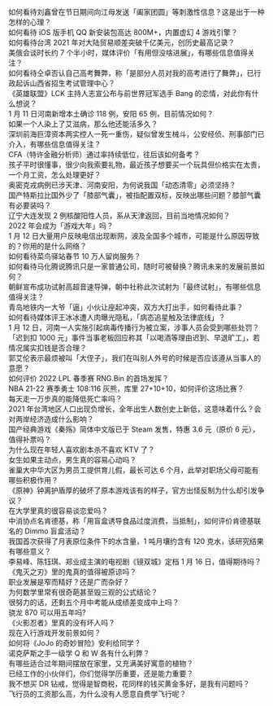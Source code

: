如何看待刘鑫曾在节日期间向江母发送「阖家团圆」等刺激性信息？这是出于一种怎样的心理？  
如何看待 iOS 版手机 QQ 新安装包高达 800M+，内置虚幻 4 游戏引擎？  
如何看待台湾 2021 年对大陆贸易顺差突破千亿美元，创历史最高记录？  
美俄会谈时长约 7 个半小时，媒体评价「有用但没啥进展」，有哪些信息值得关注？  
如何看待仝卓否认自己高考舞弊，称「是部分人员对我的高考进行了舞弊」，已行政起诉山西省招生考试管理中心？  
《英雄联盟》LCK 主持人志宣公布与前世界冠军选手 Bang 的恋情，对此你有什么想说？  
1 月 11 日河南新增本土确诊 118 例，安阳 65 例，目前情况如何？  
如果一个人染上了艾滋病，那么他还能活多久？  
深圳前海巨漳资本两实控人一死一重伤，疑似曾发生械斗，公安经侦、刑事部门已介入，有哪些信息值得关注？  
CFA（特许金融分析师）通过率持续低位，往后该如何备考？  
孩子平时很懂事，很少向我索要礼物，最近孩子想要买一个玩具但价格实在太贵，一个月工资，怎么处理更好？  
奥密克戎病例已涉天津、河南安阳，为何说我国「动态清零」必须坚持？  
国产特斯拉比国外少了「膝部气囊」，被指配置双标，反映出哪些问题？膝部气囊有必要装吗？  
辽宁大连发现 2 例核酸阳性人员，系从天津返回，目前当地情况如何？  
2022 年会成为「游戏大年」吗？  
1 月 12 日大量用户反映电信出现断网，波及全国多个城市，可能是什么原因导致的？你用的是什么网络？  
如何看待菜鸟驿站春节 10 万人留岗服务？  
如何看待马化腾说腾讯只是一家普通公司，随时可被替换？腾讯未来的发展前景如何？  
朝鲜宣布成功试射高超音速导弹，朝中社称此次试射为「最终试射」，有哪些信息值得关注？  
青岛地铁内一大爷「逼」小伙让座起冲突，双方大打出手，如何看待此事？  
如何看待媒体评王冰冰遭人肉曝光隐私，「病态追星触及法律底线」？  
1 月 12 日，河南一人实施引起病毒传播行为被立案，涉事人员会受到哪些处罚？  
「迟到扣 1000 元」事件当事老板回应称其「以喝酒等理由迟到、早退旷工」，若情况属实扣钱是否合理？  
郭艾伦表示最烦被叫「大侄子」，我们在叫别人外号的时候是否应该遵从当事人的意愿？  
如何评价 2022 LPL 春季赛 RNG.Bin 的首场发挥？  
NBA 21-22 赛季勇士 108:116 灰熊，库里 27+10+10，如何评价这场比赛？  
每天走一万步真的能降低死亡率吗？  
2021 年台湾地区人口出现负增长，全年出生人数创史上新低，这意味着什么？会对两岸经济造成什么影响？  
国产经典游戏《秦殇》简体中文版已于 Steam 发售，特惠 3.6 元（原价 6 元），值得补票吗？  
为什么现在年轻人喜欢剧本杀不喜欢 KTV 了？  
女生如果主动点，男生真的容易心动吗？  
雀巢大中华大区为男员工提供育儿假，最长可达 6 个月，此举对职场父母可能有哪些积极作用？  
《原神》钟离护盾厚的破坏了原本游戏该有的样子，官方出怪反制为什么却引发争议？  
在大学里真的很容易谈恋爱吗？  
中消协点名肯德基，称「用盲盒诱导食品过度消费，当抵制」，如何评价肯德基联名的 Dimmo 盲盒活动？  
我国首次获得了月表原位条件下的水含量，1 吨月壤约含有 120 克水，该研究结果有哪些意义？  
李易峰、陈钰琪、郑业成主演的电视剧《镜双城》定档 1 月 16 日，值得期待吗？  
《鬼灭之刃》里的鬼真的值得被原谅吗？  
职业发展是窄而精好？还是广而杂好？  
为何数学里常有很奇葩甚至毁三观的公式结论？  
很努力的话，还剩五个月中考能从成绩差变成中上吗？  
骁龙 870 可以用五年吗?  
《火影忍者》里真的没有坏人吗？  
现在入行游戏开发前景如何？  
如何将《JoJo 的奇妙冒险》安利给同学？  
诺克萨斯之手一级学 Q 和 W 各有什么利弊？  
有哪些适合过年期间摆放在家里，又充满美好寓意的植物？  
已经工作的小伙伴们，你们觉得学历重要，还是能力重要？  
我不想买 DR 钻戒，觉得是智商税，花同样的钱买黄金多好，是我有问题吗？  
飞行员的工资那么高，为什么没有人愿意自费学飞行呢？  
